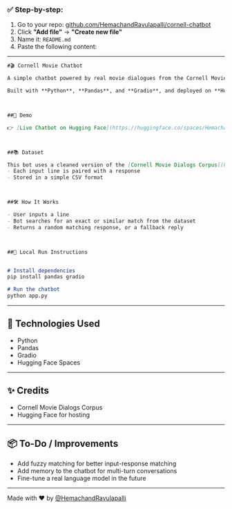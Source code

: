 ### ✅ Step-by-step:

1. Go to your repo: [github.com/HemachandRavulapalli/cornell-chatbot](https://github.com/HemachandRavulapalli/cornell-chatbot)
2. Click **"Add file"** → **"Create new file"**
3. Name it: `README.md`
4. Paste the following content:

---

```markdown
#🎬 Cornell Movie Chatbot

A simple chatbot powered by real movie dialogues from the Cornell Movie Dialogs Corpus.

Built with **Python**, **Pandas**, and **Gradio**, and deployed on **Hugging Face Spaces**.



##🚀 Demo

👉 [Live Chatbot on Hugging Face](https://huggingface.co/spaces/HemachandRavulapalli/cornell-chatbot)



##📚 Dataset

This bot uses a cleaned version of the [Cornell Movie Dialogs Corpus](https://www.cs.cornell.edu/~cristian/Cornell_Movie-Dialogs_Corpus.html) where:
- Each input line is paired with a response
- Stored in a simple CSV format



##🛠️ How It Works

- User inputs a line
- Bot searches for an exact or similar match from the dataset
- Returns a random matching response, or a fallback reply



##🧪 Local Run Instructions


# Install dependencies
pip install pandas gradio

# Run the chatbot
python app.py
```

---

## 🧠 Technologies Used

- Python
- Pandas
- Gradio
- Hugging Face Spaces

---

## ✨ Credits

- Cornell Movie Dialogs Corpus
- Hugging Face for hosting

---

## 📦 To-Do / Improvements

- Add fuzzy matching for better input-response matching
- Add memory to the chatbot for multi-turn conversations
- Fine-tune a real language model in the future

---

Made with ❤️ by [@HemachandRavulapalli](https://github.com/HemachandRavulapalli)

